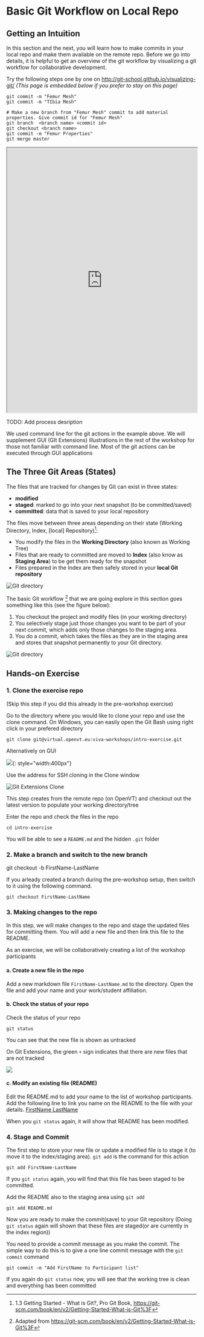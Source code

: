 # Basic Git Workflow on Local Repo


## Getting an Intuition

In this section and the next, you will learn how to make commits in your local repo and make them available on the remote repo. Before we go into details, it is helpful to get an overview of the git workflow by visualizing a git workflow for collaborative development. 

Try the following steps one by one on http://git-school.github.io/visualizing-git/ _(This page is embedded below if you prefer to stay on this page)_

```
git commit -m "Femur Mesh"
git commit -m "TIbia Mesh"

# Make a new branch from "Femur Mesh" commit to add material properties. Give commit id for "Femur Mesh"
git branch  <branch name> <commit id>
git checkout <branch name>
git commit -m "Femur Properties"
git merge master
```

<iframe src="http://git-school.github.io/visualizing-git/" width="100%" height="700"></iframe>

TODO: Add process desription

We used command line for the git actions in the example above. We will supplement GUI (GIt Extensions) illustrations in the rest of the workshop for those not familiar with command line. Most of the git actions can be executed through GUI applications

## The Three Git Areas (States)

The files that are tracked for changes by Git can exist in three states: 

- **modified**
- **staged**: marked to go into your next snapshot (to be committed/saved)
- **committed**: data that is saved to your local repository

The files move between three areas depending on their state (Working Directory, Index, [local] Repository)[^1]:

- You modify the files in the **Working Directory** (also known as Working Tree)
- Files that are ready to committed are moved to **Index** (also know as **Staging Area**) to be get them ready for the snapshot
- Files prepared in the Index are then safely stored in your **local Git repository**  

![Git directory](img/git-directory-translate-illustration.png)

[^1]: 1.3 Getting Started - What is Git?, Pro Git Book, https://git-scm.com/book/en/v2/Getting-Started-What-is-Git%3F

The basic Git workflow [^2] that we are going explore in this section goes something like this (see the figure below):

1. You checkout the project and modify files (in your working directory)
2. You selectively stage just those changes you want to be part of your next commit, which adds only those changes to the staging area.
3. You do a commit, which takes the files as they are in the staging area and stores that snapshot permanently to your Git directory.

[^2]: Adapted from https://git-scm.com/book/en/v2/Getting-Started-What-is-Git%3F

![Git directory](img/basic-git-workflow.png)

## Hands-on Exercise

### 1. Clone the exercise repo

(Skip this step if you did this already in the pre-workshop exercise)

Go to the directory where you would like to clone your repo and use the clone command. On Windows, you can easily open the Git Bash using right click in your prefered directory

```
git clone git@virtual.openvt.eu:viva-workshops/intro-exercise.git
```

Alternatively on GUI

![](img/Git-extension-main-options.png#center){: style="width:400px"}

Use the address for SSH cloning in the Clone window 

![Git Extensions Clone](img/Git-extensions-Clone-Window.png)

This step creates from the remote repo (on OpenVT) and checkout out the latest version to populate your working directory/tree

Enter the repo and check the files in the repo

```
cd intro-exercise
```
You will be able to see a `README.md` and the hidden `.git` folder

### 2. Make a branch and switch to the new branch

git checkout -b FirstName-LastName

If you arleady created a branch during the pre-workshop setup, then switch to it using the following command.

```
git checkout FirstName-LastName
```


### 3. Making changes to the repo


In this step, we will make changes to the repo and stage the updated files for committing them. You will add a new file and then link this file to the README.

As an exercise, we will be collaboratively creating a list of the workshop participants

#### a. Create a new file in the repo

Add a new markdown file `FirstName-LastName.md` to the directory. Open the file and add your name and your work/student affiliation.

#### b. Check the status of your repo
Check the status of your repo

```
git status
```
You can see that the new file is shown as untracked

On Git Extensions, the green `+` sign indicates that there are new files that are not tracked

![](img/GIt-extensions-git-status.png)

#### c. Modify an existing file (README)

Edit the README.md to add your name to the list of workshop participants. Add the following line to link you name on the README to the file with your details.
[FirstName LastName](FirstName-LastName.md)

When you `git status` again, it will show that README has been modified. 

### 4. Stage and Commit 

The first step to store your new file or update a modified file is to stage it (to move it to the index/staging area). `git add` is the command for this action

```
git add FirstName-LastName
```

If you `git status` again, you will find that this file has been staged to be committed.

Add the README also to the staging area using `git add`

```
git add README.md
```

Now you are ready to make the commit(save) to your Git repository (Doing `git status` again will shown that these files are staged(or are currently in the index region))

You need to provide a commit message as you make the commit. The simple way to do this is to give a one line commit message with the `git commit` command

```
git commit -m "Add FirstName to Participant list"
```

If you again do `git status` now, you will see that the working tree is clean and everything has been committed

